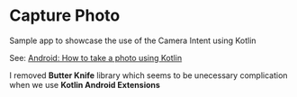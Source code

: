 # Capture Photo
Sample app to showcase the use of the Camera Intent using Kotlin

See: [Android: How to take a photo using Kotlin](https://medium.com/@bionicwan/android-how-to-take-a-photo-using-kotlin-6ce7f0dee9c8)

I removed **Butter Knife** library which seems to be unecessary complication when we use **Kotlin Android Extensions**
